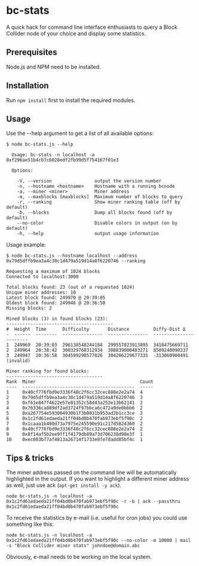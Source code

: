 # bc-stats

A quick hack for command line interface enthusiasts to query a Block Collider node of your choice and display some statistics.

## Prerequisites

Node.js and NPM need to be installed.

## Installation

Run ```npm install``` first to install the required modules.

## Usage

Use the --help argument to get a list of all available options:

```
$ node bc-stats.js --help

  Usage: bc-stats -n localhost -a 0xf296ae51b4cb7c6028edf2fb99d5f754167f01e3

  Options:

    -V, --version                output the version number
    -n, --hostname <hostname>    Hostname with a running bcnode
    -a, --miner <miner>          Miner address
    -m, --maxblocks [maxblocks]  Maximum number of blocks to query
    -r, --ranking                Show miner ranking table (off by default)
    -b, --blocks                 Dump all blocks found (off by default)
    --no-color                   Disable colors in output (on by default)
    -h, --help                   output usage information
```    

Usage example:

```
$ node bc-stats.js --hostname localhost --address 0x79d5dffb9ea3a4c30c1d479a519d14a8f6220746 --ranking

Requesting a maximum of 1024 blocks
Connected to localhost:3000

Total blocks found: 23 (out of a requested 1024)
Unique miner addresses: 10
Latest block found: 249970 @ 20:39:05
Oldest block found: 249946 @ 20:36:50
Missing blocks: 2

Mined blocks (3) in found blocks (23):
----------------------------------------
#  Height  Time      Difficulty       Distance         Diffy-Dist Δ
-  ------  --------  ---------------  ---------------  -----------------------
1  249969  20:39:03  296138548244184  299557023913895  3418475669711
2  249964  20:38:42  300329760312934  308839000403271  8509240090337
3  249947  20:36:58  304599290577826  304286229677335  -313060900491 (invalid)

Miner ranking for found blocks:
------------------------------------
Rank  Miner                                       Count
----  ------------------------------------------  -----
1     0x40cf776fbd9e3336f48c2f6cc32cec888e2e2a74  4
2     0x79d5dffb9ea3a4c30c1d479a519d14a8f6220746  3
3     0xf61e847f4622e57e81352c58d43a252e13b62141  2
4     0x76336ca889df2ad3724f97bbca6c472a9de0bbb6  2
5     0xa267754e593004930b1f3b0031b953ad2b1cc3ce  2
6     0x1c2fd61edaeda21ff04bd0b470fab973ebf5f90c  2
7     0x1caaa1b480d73a7975e245590e91c217d5824360  2
8     0x40cf776fbd9e3336f48c2f6cc32cec888e2e2a74  2
9     0x8f14af5b2ee9ff1f4179db89a73d706238d98e3f  1
10    0xec003b77af4813a26714f1733e8fe7dadd85bf4c  1
```

## Tips & tricks

The miner address passed on the command line will be automatically highlighted in the output. If you
want to highlight a different miner address as well, just use ack (```apt-get install -y ack```).

```
node bc-stats.js -n localhost -a 0x1c2fd61edaeda21ff04bd0b470fab973ebf5f90c -r -b | ack --passthru 0x1c2fd61edaeda21ff04bd0b470fab973ebf5f90c
```
 

To receive the statistics by e-mail (i.e. useful for cron jobs) you could use something like this:

```
node bc-stats.js -n localhost -a 0x1c2fd61edaeda21ff04bd0b470fab973ebf5f90c --no-color -m 10000 | mail -s "Block Collider miner stats" johndoe@domain.abc
```

Obviously, e-mail needs to be working on the local system.